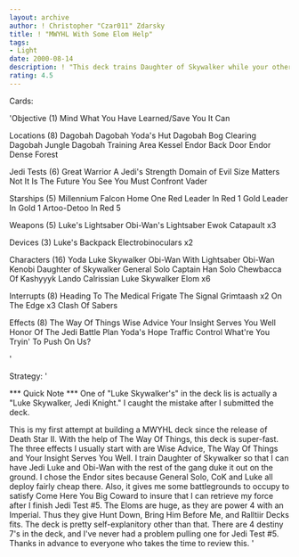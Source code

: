 ```yaml
---
layout: archive
author: ! Christopher "Czar011" Zdarsky
title: ! "MWYHL With Some Elom Help"
tags:
- Light
date: 2000-08-14
description: ! "This deck trains Daughter of Skywalker while your other Mains and Eloms have fun going after the opponent, wherever they are."
rating: 4.5
---
```

Cards: 

'Objective (1)
Mind What You Have Learned/Save You It Can

Locations (8)
Dagobah
Dagobah Yoda's Hut
Dagobah Bog Clearing
Dagobah Jungle
Dagobah Training Area
Kessel
Endor Back Door
Endor Dense Forest

Jedi Tests (6)
Great Warrior
A Jedi's Strength
Domain of Evil
Size Matters Not
It Is The Future You See
You Must Confront Vader

Starships (5)
Millennium Falcon
Home One
Red Leader In Red 1
Gold Leader In Gold 1
Artoo-Detoo In Red 5

Weapons (5)
Luke's Lightsaber
Obi-Wan's Lightsaber
Ewok Catapault x3

Devices (3)
Luke's Backpack
Electrobinoculars x2

Characters (16)
Yoda
Luke Skywalker
Obi-Wan With Lightsaber
Obi-Wan Kenobi
Daughter of Skywalker
General Solo
Captain Han Solo
Chewbacca Of Kashyyyk
Lando Calrissian
Luke Skywalker
Elom x6

Interrupts (8)
Heading To The Medical Frigate
The Signal
Grimtaash x2
On The Edge x3
Clash Of Sabers

Effects (8)
The Way Of Things
Wise Advice
Your Insight Serves You Well
Honor Of The Jedi
Battle Plan
Yoda's Hope
Traffic Control
What're You Tryin' To Push On Us?

'

Strategy: '

*** Quick Note *** One of "Luke Skywalker's" in the deck lis is actually a "Luke Skywalker, Jedi Knight." I caught the mistake after I submitted the deck.

This is my first attempt at building a MWYHL deck since the release of Death Star II.  With the help of The Way Of Things, this deck is super-fast.  The three effects I usually start with are Wise Advice, The Way Of Things and Your Insight Serves You Well.  I train Daughter of Skywalker so that I can have Jedi Luke and Obi-Wan with the rest of the gang duke it out on the ground.	I chose the Endor sites because General Solo, CoK and Luke all deploy fairly cheap there.  Also, it gives me some battlegrounds to occupy to satisfy Come Here You Big Coward to insure that I can retrieve my force after I finish Jedi Test #5.  The Eloms are huge, as they are power 4 with an Imperial.  Thus they give Hunt Down, Bring Him Before Me, and Ralltiir Decks fits.  The deck is pretty self-explanitory other than that.  There are 4 destiny 7's in the deck, and I've never had a problem pulling one for Jedi Test #5.	Thanks in advance to everyone who takes the time to review this.
'